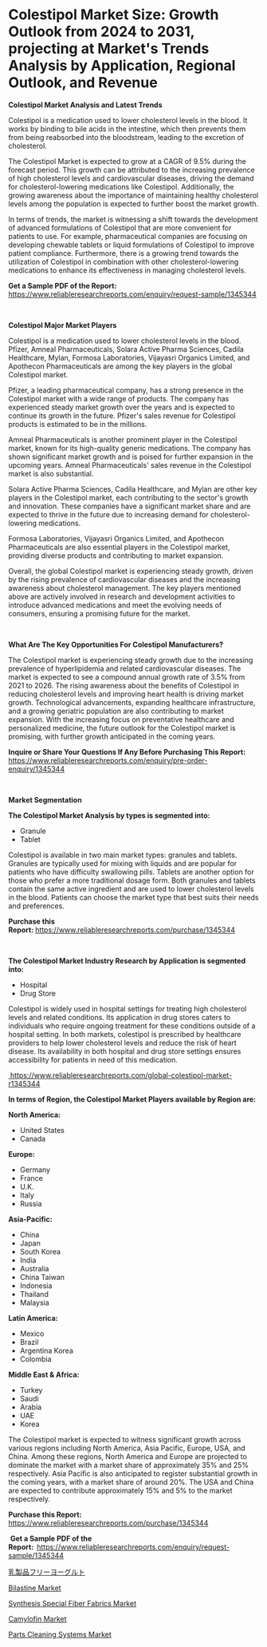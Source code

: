 <p><h1>Colestipol Market Size: Growth Outlook from 2024 to 2031, projecting at Market's Trends Analysis by Application, Regional Outlook, and Revenue</h1></p><p><strong>Colestipol Market Analysis and Latest Trends</strong></p>
<p><p>Colestipol is a medication used to lower cholesterol levels in the blood. It works by binding to bile acids in the intestine, which then prevents them from being reabsorbed into the bloodstream, leading to the excretion of cholesterol.</p><p>The Colestipol Market is expected to grow at a CAGR of 9.5% during the forecast period. This growth can be attributed to the increasing prevalence of high cholesterol levels and cardiovascular diseases, driving the demand for cholesterol-lowering medications like Colestipol. Additionally, the growing awareness about the importance of maintaining healthy cholesterol levels among the population is expected to further boost the market growth.</p><p>In terms of trends, the market is witnessing a shift towards the development of advanced formulations of Colestipol that are more convenient for patients to use. For example, pharmaceutical companies are focusing on developing chewable tablets or liquid formulations of Colestipol to improve patient compliance. Furthermore, there is a growing trend towards the utilization of Colestipol in combination with other cholesterol-lowering medications to enhance its effectiveness in managing cholesterol levels.</p></p>
<p><strong>Get a Sample PDF of the Report:&nbsp;</strong> <a href="https://www.reliableresearchreports.com/enquiry/request-sample/1345344">https://www.reliableresearchreports.com/enquiry/request-sample/1345344</a></p>
<p>&nbsp;</p>
<p><strong>Colestipol Major Market Players</strong></p>
<p><p>Colestipol is a medication used to lower cholesterol levels in the blood. Pfizer, Amneal Pharmaceuticals, Solara Active Pharma Sciences, Cadila Healthcare, Mylan, Formosa Laboratories, Vijayasri Organics Limited, and Apothecon Pharmaceuticals are among the key players in the global Colestipol market.</p><p>Pfizer, a leading pharmaceutical company, has a strong presence in the Colestipol market with a wide range of products. The company has experienced steady market growth over the years and is expected to continue its growth in the future. Pfizer's sales revenue for Colestipol products is estimated to be in the millions.</p><p>Amneal Pharmaceuticals is another prominent player in the Colestipol market, known for its high-quality generic medications. The company has shown significant market growth and is poised for further expansion in the upcoming years. Amneal Pharmaceuticals' sales revenue in the Colestipol market is also substantial.</p><p>Solara Active Pharma Sciences, Cadila Healthcare, and Mylan are other key players in the Colestipol market, each contributing to the sector's growth and innovation. These companies have a significant market share and are expected to thrive in the future due to increasing demand for cholesterol-lowering medications.</p><p>Formosa Laboratories, Vijayasri Organics Limited, and Apothecon Pharmaceuticals are also essential players in the Colestipol market, providing diverse products and contributing to market expansion.</p><p>Overall, the global Colestipol market is experiencing steady growth, driven by the rising prevalence of cardiovascular diseases and the increasing awareness about cholesterol management. The key players mentioned above are actively involved in research and development activities to introduce advanced medications and meet the evolving needs of consumers, ensuring a promising future for the market.</p></p>
<p>&nbsp;</p>
<p><strong>What Are The Key Opportunities For Colestipol Manufacturers?</strong></p>
<p><p>The Colestipol market is experiencing steady growth due to the increasing prevalence of hyperlipidemia and related cardiovascular diseases. The market is expected to see a compound annual growth rate of 3.5% from 2021 to 2026. The rising awareness about the benefits of Colestipol in reducing cholesterol levels and improving heart health is driving market growth. Technological advancements, expanding healthcare infrastructure, and a growing geriatric population are also contributing to market expansion. With the increasing focus on preventative healthcare and personalized medicine, the future outlook for the Colestipol market is promising, with further growth anticipated in the coming years.</p></p>
<p><strong>Inquire or Share Your Questions If Any Before Purchasing This Report:</strong> <a href="https://www.reliableresearchreports.com/enquiry/pre-order-enquiry/1345344">https://www.reliableresearchreports.com/enquiry/pre-order-enquiry/1345344</a></p>
<p>&nbsp;</p>
<p><strong>Market Segmentation</strong></p>
<p><strong>The Colestipol Market Analysis by types is segmented into:</strong></p>
<p><ul><li>Granule</li><li>Tablet</li></ul></p>
<p><p>Colestipol is available in two main market types: granules and tablets. Granules are typically used for mixing with liquids and are popular for patients who have difficulty swallowing pills. Tablets are another option for those who prefer a more traditional dosage form. Both granules and tablets contain the same active ingredient and are used to lower cholesterol levels in the blood. Patients can choose the market type that best suits their needs and preferences.</p></p>
<p><strong>Purchase this Report:&nbsp;</strong><a href="https://www.reliableresearchreports.com/purchase/1345344">https://www.reliableresearchreports.com/purchase/1345344</a></p>
<p>&nbsp;</p>
<p><strong>The Colestipol Market Industry Research by Application is segmented into:</strong></p>
<p><ul><li>Hospital</li><li>Drug Store</li></ul></p>
<p><p>Colestipol is widely used in hospital settings for treating high cholesterol levels and related conditions. Its application in drug stores caters to individuals who require ongoing treatment for these conditions outside of a hospital setting. In both markets, colestipol is prescribed by healthcare providers to help lower cholesterol levels and reduce the risk of heart disease. Its availability in both hospital and drug store settings ensures accessibility for patients in need of this medication.</p></p>
<p><a href="https://www.reliableresearchreports.com/global-colestipol-market-r1345344">&nbsp;https://www.reliableresearchreports.com/global-colestipol-market-r1345344</a></p>
<p><strong>In terms of Region, the Colestipol Market Players available by Region are:</strong></p>
<p>
    <p> <strong> North America: </strong>
        <ul>
            <li>United States</li>
            <li>Canada</li>
        </ul>
        </p> 
    <p> <strong> Europe: </strong>
        <ul>
            <li>Germany</li>
            <li>France</li>
            <li>U.K.</li>
            <li>Italy</li>
            <li>Russia</li>
        </ul>
        </p> 
    <p> <strong> Asia-Pacific: </strong>
        <ul>
            <li>China</li>
            <li>Japan</li>
            <li>South Korea</li>
            <li>India</li>
            <li>Australia</li>
            <li>China Taiwan</li>
            <li>Indonesia</li>
            <li>Thailand</li>
            <li>Malaysia</li>
        </ul>
        </p> 
    <p> <strong> Latin America: </strong>
        <ul>
            <li>Mexico</li>
            <li>Brazil</li>
            <li>Argentina Korea</li>
            <li>Colombia</li>
        </ul>
        </p> 
    <p> <strong> Middle East & Africa: </strong>
        <ul>
            <li>Turkey</li>
            <li>Saudi</li>
            <li>Arabia</li>
            <li>UAE</li>
            <li>Korea</li>
        </ul>
    </p>
    </p>
<p><p>The Colestipol market is expected to witness significant growth across various regions including North America, Asia Pacific, Europe, USA, and China. Among these regions, North America and Europe are projected to dominate the market with a market share of approximately 35% and 25% respectively. Asia Pacific is also anticipated to register substantial growth in the coming years, with a market share of around 20%. The USA and China are expected to contribute approximately 15% and 5% to the market respectively.</p></p>
<p><strong>Purchase this Report: </strong><a href="https://www.reliableresearchreports.com/purchase/1345344">https://www.reliableresearchreports.com/purchase/1345344</a></p>
<p>&nbsp;<strong>Get a Sample PDF of the Report:&nbsp;&nbsp;</strong><a href="https://www.reliableresearchreports.com/enquiry/request-sample/1345344">https://www.reliableresearchreports.com/enquiry/request-sample/1345344</a></p>
<p><strong></strong></p>
<p><p><a href="https://github.com/CarlieShields/Market-Research-Report-List-1/blob/main/996805858549.md">乳製品フリーヨーグルト</a></p><p><a href="https://github.com/gladysalidde/Market-Research-Report-List-1/blob/main/bilastine-market.md">Bilastine Market</a></p><p><a href="https://issuu.com/reportprime-2/docs/synthesis-special-fiber-fabrics-market-size-2030.p">Synthesis Special Fiber Fabrics Market</a></p><p><a href="https://github.com/dimitrishawkinswaynenp91rgz/Market-Research-Report-List-2/blob/main/camylofin-market.md">Camylofin Market</a></p><p><a href="https://www.linkedin.com/pulse/parts-cleaning-systems-market-size-trends-complete-industry-ib3kc">Parts Cleaning Systems Market</a></p></p>